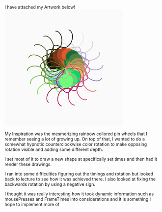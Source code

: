 I have attached my Artwork below!
![](Artwork.png)

My Inspiration was the mesmerizing rainbow collored pin wheels that I remember seeing a lot of growing up. On top of that, I wanted to do a somewhat hypnotic counterclockwise color rotation to make opposing rotation visible and adding some different depth.

I set most of it to draw a new shape at specifically set times and then had it render these drawings.

I ran into some difficulties figuring out the timings and rotation but looked back to lecture to see how it was achieved there. I also looked at fixing the backwards rotation by using a negative sign.

I thought it was really interesting how it took dynamic information such as mousePresses and FrameTimes into considerations and it is something I hope to implement more of
